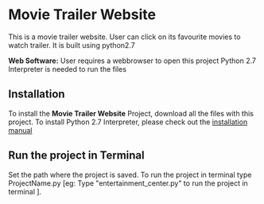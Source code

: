 # Movie Trailer Website
This is a movie trailer website. User can click on its favourite movies to watch trailer.
It is built using python2.7

__Web Software:__ User requires a webbrowser to open this project
Python 2.7 Interpreter is needed to run the files

## Installation
To install the __Movie Trailer Website__ Project, download all the files with this project.
To install Python 2.7 Interpreter, please check out the [installation manual]("https://docs.python.org/2/install/index.html") 

## Run the project in Terminal
Set the path where the project is saved. 
To run the project in terminal type ProjectName.py [eg: Type "entertainment_center.py" to run the project in terminal ].
